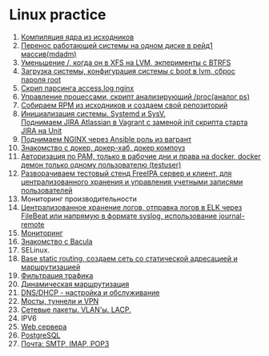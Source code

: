 # Linux practice
1.  [Компиляция ядра из исходников](./01-kernel-compilation)
2.  [Перенос работающей системы на одном диске в рейд1 массив(mdadm)](./02-migrate-to-mdadm-raid)
3.  [Уменьшение /,  когда он в XFS на LVM,  экперименты с BTRFS](./03-lvm_btrfs)
4.  [Загрузка системы, конфигурация системы с boot в lvm, сброс пароля root](./04-boot_root_chroot)
5.  [Скрип парсинга access.log nginx](./05-bash_awk_sed_grep)
6.  [Управление процессами, скрипт анализирующий /proc(аналог ps)](./06-proccess_management)
7.  [Собираем RPM из исходников и создаем свой репозиторий](./07-rpm_soft_distribution)
8.  [Инициализация системы. Systemd и SysV.    
    Поднимаем JIRA Atlassian в Vagrant с заменой init скрипта старта JIRA на Unit](./08-systemc_sysV)
9.  [Поднимаем NGINX через Ansible роль из вагрант](./09-ansible_vagrant)
10. [Знакомство с докер, докер-хаб, докер компоуз](./09-docker)
11. [Авторизация по PAM,  только в рабочие дни и права на docker, docker демон только одному пользователю (testuser)](./11-pam)
13. [Разворачиваем тестовый стенд FreeIPA сервер и клиент, для централизованного хранения и управления учетными записями пользователей](./13-ldap_central_auth)
12. Мониторинг производительности
14. [Централизованное хранение логов, отправка логов в ELK через FileBeat или напрямую в формате syslog, использование journal-remote](./13-ldap_central_auth)
15. [Мониторинг](./13-ldap_central_auth)
16. [Знакомство с Bacula](./backup_systems)
17. SELinux.
18. [Base static routing, создаем сеть со статической адресацией и маршрутизацией](./lab-18)
19. [Фильтрация трафика](./19-ip_traffic_filter)
20. [Динамическая маршрутизация](./20-dynamic_routing_OSPF)
21. [DNS/DHCP - настройка и обслуживание](./21-split_dns)
22. [Мосты, туннели и VPN ](./22-bridges_tunnels_vpn)
23. [Сетевые пакеты. VLAN'ы. LACP.](./23-vlans_lacp)
24. IPV6
25. [Web сервера](./25-web_servers_basic_antibot)
26. [PostgreSQL](./26-postgresql_barman)
27. [Почта: SMTP, IMAP, POP3](./27-mail_smtp_imap_pop3)
